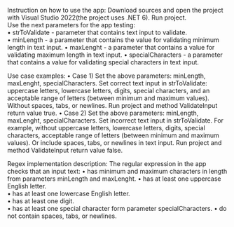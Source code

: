 Instruction on how to use the app: 
Download sources and open the project with Visual Studio 2022(the project uses .NET 6). Run project.  
Use the next parameters for the app testing:  
•	strToValidate - parameter that contains text input to validate.  
•	minLength - a parameter that contains the value for validating minimum length in text input. 
•	maxLenght - a parameter that contains a value for validating maximum length in text input. 
•	specialCharacters - a parameter that contains a value for validating special characters in text input. 

Use case examples: 
• Case 1) Set the above parameters: minLength, maxLenght, specialCharacters. Set correct text input in strToValidate: uppercase letters, lowercase letters, digits, special characters, and an acceptable range of letters (between minimum and maximum values). Without spaces, tabs, or newlines. Run project and method ValidateInput return value true. 
• Case 2) Set the above parameters: minLength, maxLenght, specialCharacters. Set incorrect text input in strToValidate. For example, without uppercase letters, lowercase letters, digits, special characters, acceptable range of letters (between minimum and maximum values). Or include spaces, tabs, or newlines in text input. Run project and method ValidateInput return value false. 

Regex implementation description: 
The regular expression in the app checks that an input text: 
•	has minimum and maximum characters in length from parameters minLength and maxLenght. 
•	has at least one uppercase English letter.  
•	has at least one lowercase English letter.  
•	has at least one digit.  
•	has at least one special character form parameter specialCharacters. 
•	do not contain spaces, tabs, or newlines. 


